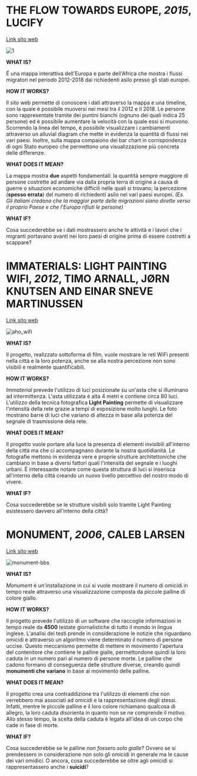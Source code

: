 # **THE FLOW TOWARDS EUROPE, *2015*, LUCIFY**

[Link sito web](https://www.lucify.com/the-flow-towards-europe/)

![1](https://user-images.githubusercontent.com/28058955/110678436-9a800e00-81d6-11eb-996a-d22b0d139bc2.PNG)

**WHAT IS?**

É una mappa interattiva dell'Europa e parte dell'Africa che mostra i flussi migratori nel periodo 2012-2018 dai richiedenti asilo presso gli stati europei.

**HOW IT WORKS?**

Il sito web permette di conoscere i dati attraverso la mappa e una timeline, con la quale è possibile muoversi nei mesi tra il 2012 e il 2018. Le persone sono rappresentate tramite dei puntini bianchi (ognuno dei quali indica 25 persone) ed è possibile aumentare la velocità con la quale essi si muovono. Scorrendo la linea del tempo, è possibile visualizzare i cambiamenti attraverso un alluvial diagram che mette in evidenza la quantità di flussi nei vari paesi. Inoltre, sulla mappa compaiono dei bar chart in corrispondenza di ogni Stato europeo che permettono una visualizzazione più concreta delle differenze.

**WHAT DOES IT MEAN?**

La mappa mostra **due** aspetti fondamentali: la quantità sempre maggiore di persone costrette ad andare via dalla propria terra di origine a causa di guerre o situazioni economiche difficili nelle quali si trovano; la percezione (**spesso errata**) del numero di richiedenti asilo nei vari paesi europei. *(Es. Gli italiani credono che la maggior parte delle migrazioni siano dirette verso il proprio Paese e che l'Europa rifiuti le persone)*

**WHAT IF?**

Cosa succederebbe se i dati mostrassero anche le attività e i lavori che i migranti portavano avanti nei loro paesi di origine prima di essere costretti a scappare?


# **IMMATERIALS: LIGHT PAINTING WIFI, *2012*, TIMO ARNALL, JØRN KNUTSEN AND EINAR SNEVE MARTINUSSEN**

[Link sito web](http://yourban.no/2011/02/22/immaterials-light-painting-wifi/)

![aho_wifi](https://user-images.githubusercontent.com/28058955/110685882-08c8ce80-81df-11eb-9ea5-2a8ede5c273c.jpg)

**WHAT IS?**

Il progetto, realizzato sottoforma di film, vuole mostrare le reti WiFi presenti nella città e la loro potenza, anche se alla nostra percezione non sono visibili e realmente quantificabili. 

**HOW IT WORKS?**

*Immaterial* prevede l'utilizzo di luci posizionate su un'asta che si illuminano ad intermittenza. L'asta utilizzata è alta 4 metri e contiene circa 80 luci. L'utilizzo della tecnica fotografica **Light Painting** permette di visualizzare l'intensità della rete grazie a tempi di esposizione molto lunghi. Le foto mostrano barre di luci che variano di altezza in base alla potenza del segnale di trasmissione dela rete.

**WHAT DOES IT MEAN?**

Il progetto vuole portare alla luce la presenza di elementi invisibili all'interno della città ma che ci accompagnano durante la nostra quotidianità. Le fotografie mettono in evidenza vere e proprie strutture architettoniche che cambiano in base a diversi fattori quali l'intensità del segnale e i luoghi urbani. É interessante notare come questa struttura di luci si inserisca all'interno della città creando un nuovo livello percettivo del nostro modo di vivere.

**WHAT IF?**

Cosa succederebbe se le strutture visibili solo tramite Light Painting esistessero davvero all'interno della città?


# **MONUMENT, *2006*, CALEB LARSEN**

[Link sito web](http://classic.rhizome.org/portfolios/artwork/43859/)

![monument-bbs](https://user-images.githubusercontent.com/28058955/110696052-e046d180-81ea-11eb-9ca9-e6c2a6038110.jpg)

**WHAT IS?**

*Monument* è un'installazione in cui si vuole mostrare il numero di omicidi in tempo reale attraverso una visualizzazione composta da piccole palline di colore giallo.

**HOW IT WORKS?**

Il progetto prevede l'utilizzo di un software che raccoglie informazioni in tempo reale da **4500** testate giornalistiche di tutto il mondo in lingua inglese. L'analisi dei testi prende in considerazione le notizie che riguardano omicidi e attraverso un algoritmo viene determinato il numero di persone uccise. Questo meccanismo permette di mettere in movimento l'apertura del contenitore che contiene le palline gialle, permettondone quindi la loro caduta in un numero pari al numero di persone morte. Le palline che cadono formano di conseguenza delle strutture diverse, creando quindi **monumenti che variano** in base al movimento delle palline.

**WHAT DOES IT MEAN?**

Il progetto crea una contraddizione tra l'utilizzo di elementi che non verrebbero mai associati ad omicidi e la rappresentazione degli stessi. Infatti, mentre le piccole palline e il loro colore richiamano qualcosa di allegro, la loro caduta disorienta in quanto non se ne comprende il motivo. Allo stesso tempo, la scelta della caduta è legata all'idea di un corpo che cade in fase di morte.

**WHAT IF?**

Cosa succederebbe se le palline *non fossero solo gialle*? Ovvero se si prendessero in considerazione non solo gli omicidi in generale ma le cause dei vari omidici. O ancora, cosa succederebbe se oltre agli omicidi si rappresentassero anche i **suicidi**?
